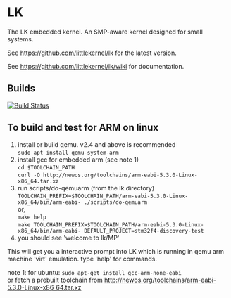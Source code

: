 # LK

The LK embedded kernel. An SMP-aware kernel designed for small systems.

See https://github.com/littlekernel/lk for the latest version.

See https://github.com/littlekernel/lk/wiki for documentation.

## Builds

[![Build Status](https://travis-ci.org/littlekernel/lk.svg?branch=master)](https://travis-ci.org/littlekernel/lk)

## To build and test for ARM on linux

1. install or build qemu. v2.4 and above is recommended  
`sudo apt install qemu-system-arm`  
2. install gcc for embedded arm (see note 1)  
`cd $TOOLCHAIN_PATH`  
`curl -O http://newos.org/toolchains/arm-eabi-5.3.0-Linux-x86_64.tar.xz`
3. run scripts/do-qemuarm  (from the lk directory)   
`TOOLCHAIN_PREFIX=$TOOLCHAIN_PATH/arm-eabi-5.3.0-Linux-x86_64/bin/arm-eabi- ./scripts/do-qemuarm`  
or,  
`make help`  
`make TOOLCHAIN_PREFIX=$TOOLCHAIN_PATH/arm-eabi-5.3.0-Linux-x86_64/bin/arm-eabi- DEFAULT_PROJECT=stm32f4-discovery-test`  
4. you should see 'welcome to lk/MP'  

This will get you a interactive prompt into LK which is running in qemu
arm machine 'virt' emulation. type 'help' for commands.

note 1: for ubuntu:
`sudo apt-get install gcc-arm-none-eabi`  
or fetch a prebuilt toolchain from
http://newos.org/toolchains/arm-eabi-5.3.0-Linux-x86_64.tar.xz
